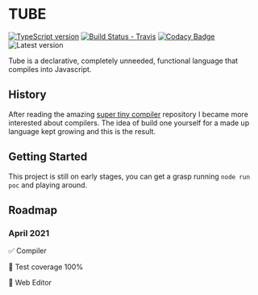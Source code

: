 # TUBE
[![TypeScript version][ts-badge]][typescript-4-2]
[![Build Status - Travis][travis-badge]][travis-ci]
[![Codacy Badge](https://app.codacy.com/project/badge/Coverage/c29a6e18767e41ed8d47c5d295305afd)](https://www.codacy.com/gh/jnavb/TUBE/dashboard?utm_source=github.com&utm_medium=referral&utm_content=jnavb/TUBE&utm_campaign=Badge_Coverage)
![Latest version](https://img.shields.io/github/v/release/jnavb/TUBE)




Tube is a declarative, completely unneeded, functional language that compiles into Javascript.

## History

After reading the amazing [super tiny compiler](https://github.com/jamiebuilds/the-super-tiny-compiler) repository I became more interested about compilers. The idea of build one yourself for a made up language kept growing and this is the result.

## Getting Started

This project is still on early stages, you can get a grasp running `node run poc` and playing around.
## Roadmap

### April 2021

:white_check_mark:  Compiler

:black_square_button:  Test coverage 100%

:black_square_button:  Web Editor 


[ts-badge]: https://img.shields.io/badge/TypeScript-4.2-blue.svg
[nodejs-badge]: https://img.shields.io/badge/Node.js->=%2014.16-blue.svg
[nodejs]: https://nodejs.org/dist/latest-v14.x/docs/api/
[travis-badge]: https://travis-ci.org/jsynowiec/node-typescript-boilerplate.svg?branch=main
[travis-ci]: https://travis-ci.org/jsynowiec/node-typescript-boilerplate
[gha-ci]: https://github.com/jsynowiec/node-typescript-boilerplate/actions
[typescript]: https://www.typescriptlang.org/
[typescript-4-2]: https://www.typescriptlang.org/docs/handbook/release-notes/typescript-4-2.html
[license-badge]: https://img.shields.io/badge/license-APLv2-blue.svg
[license]: https://github.com/jsynowiec/node-typescript-boilerplate/blob/main/LICENSE
[sponsor-badge]: https://img.shields.io/badge/♥-Sponsor-fc0fb5.svg
[sponsor]: https://github.com/sponsors/jsynowiec
[jest]: https://facebook.github.io/jest/
[eslint]: https://github.com/eslint/eslint
[wiki-js-tests]: https://github.com/jsynowiec/node-typescript-boilerplate/wiki/Unit-tests-in-plain-JavaScript
[prettier]: https://prettier.io
[volta]: https://volta.sh
[volta-getting-started]: https://docs.volta.sh/guide/getting-started
[volta-tomdale]: https://twitter.com/tomdale/status/1162017336699838467?s=20
[gh-actions]: https://github.com/features/actions
[travis]: https://travis-ci.org
[repo-template-action]: https://github.com/jsynowiec/node-typescript-boilerplate/generator
